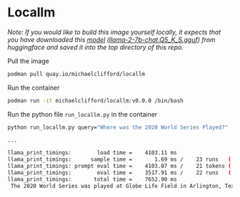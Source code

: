 # Locallm

_Note: If you would like to build this image yourself locally, it expects that you have downloaded this [model](https://huggingface.co/TheBloke/Llama-2-7B-Chat-GGUF/blob/main/llama-2-7b-chat.Q5_K_S.gguf) ([llama-2-7b-chat.Q5_K_S.gguf](https://huggingface.co/TheBloke/Llama-2-7B-Chat-GGUF/blob/main/llama-2-7b-chat.Q5_K_S.gguf)) from huggingface and saved it into the top directory of this repo._ 

Pull the image
```bash
podman pull quay.io/michaelclifford/locallm
```
Run the container
```bash
podman run -it michaelclifford/locallm:v0.0.0 /bin/bash
```

Run the python file `run_locallm.py` in the container
```bash
python run_locallm.py query="Where was the 2020 World Series Played?"

...

llama_print_timings:        load time =    4103.11 ms
llama_print_timings:      sample time =       1.69 ms /    23 runs   (    0.07 ms per token, 13585.35 tokens per second)
llama_print_timings: prompt eval time =    4103.07 ms /    21 tokens (  195.38 ms per token,     5.12 tokens per second)
llama_print_timings:        eval time =    3517.91 ms /    22 runs   (  159.90 ms per token,     6.25 tokens per second)
llama_print_timings:       total time =    7652.90 ms
 The 2020 World Series was played at Globe Life Field in Arlington, Texas.

```


 
